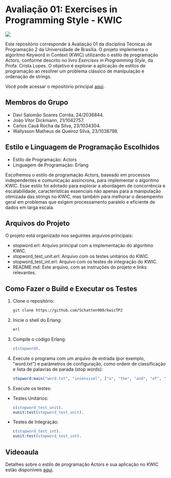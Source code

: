 # Avaliação 01: Exercises in Programming Style - KWIC

![](https://img.shields.io/badge/version-v1.0-blue)

Este repositório corresponde à Avaliação 01 da disciplina Técnicas de Programação 2 da Universidade de Brasília. O projeto implementa o algoritmo Keyword in Context (KWIC) utilizando o estilo de programação Actors, conforme descrito no livro *Exercises in Programming Style*, da Profa. Crista Lopes. O objetivo é explorar a aplicação de estilos de programação ao resolver um problema clássico de manipulação e ordenação de strings.

Você pode acessar o repositório principal [aqui](https://github.com/Schatten900/kwicTP2).

## Membros do Grupo
- Davi Salomão Soares Corrêa, 24/2036844.
- João Vitor Dickmann, 21/1042757.
- Carlos Cauã Rocha da Silva, 23/1034304.
- Wallysson Matheus de Queiroz Silva, 23/1038798.
   
## Estilo e Linguagem de Programação Escolhidos
- Estilo de Programação: Actors
- Linguagem de Programação: Erlang

Escolhemos o estilo de programação Actors, baseado em processos independentes e comunicação assíncrona, para implementar o algoritmo KWIC. Esse estilo foi adotado para explorar a abordagem de concorrência e escalabilidade, características essenciais não apenas para a manipulação otimizada das strings no KWIC, mas também para melhorar o desempenho geral em problemas que exigem processamento paralelo e eficiente de dados em larga escala.

## Arquivos do Projeto
O projeto está organizado nos seguintes arquivos principais:
- stopword.erl: Arquivo principal com a implementação do algoritmo KWIC.
- stopword_test_unit.erl: Arquivo com os testes unitários do KWIC.
- stopword_test_int.erl: Arquivo com os testes de integração do KWIC.
- README.md: Este arquivo, com as instruções do projeto e links relevantes.

## Como Fazer o Build e Executar os Testes
1. Clone o repositório:
   ```bash
   git clone https://github.com/Schatten900/kwicTP2
2. Inicie o shell do Erlang:
   ```bash
   erl
3. Compile o código Erlang:
   ```erlang
   c(stopword).
4. Execute o programa com um arquivo de entrada (por exemplo, "word.txt") e parâmetros de configuração, como ordem de classificação e lista de palavras de parada (stop words):
   ```erlang
   stopword:main("word.txt", "insensivel", ["a", "the", "and", "of", "an", "to", "in", "on", "is", "are", "they", "he", "she"]).
5. Execute os testes:
- Testes Unitários:
   ```erlang
   c(stopword_test_unit).
   eunit:test(stopword_test_unit).
- Testes de Integração:
   ```erlang
   c(stopword_test_int).
   eunit:test(stopword_test_int).

## Videoaula
Detalhes sobre o estilo de programação Actors e sua aplicação no KWIC estão disponíveis [aqui](https://youtu.be/c6xJwIXo2Oc).




